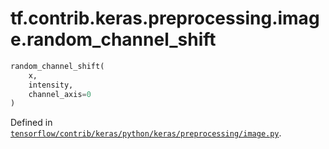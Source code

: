 <div itemscope itemtype="http://developers.google.com/ReferenceObject">
<meta itemprop="name" content="tf.contrib.keras.preprocessing.image.random_channel_shift" />
</div>

# tf.contrib.keras.preprocessing.image.random_channel_shift

``` python
random_channel_shift(
    x,
    intensity,
    channel_axis=0
)
```



Defined in [`tensorflow/contrib/keras/python/keras/preprocessing/image.py`](https://www.tensorflow.org/code/tensorflow/contrib/keras/python/keras/preprocessing/image.py).

